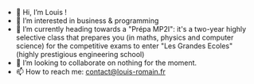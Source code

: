 - 👋 Hi, I’m Louis !
- 👀 I’m interested in business & programming
- 🌱 I’m currently heading towards a "Prépa MP2I": it's a two-year highly selective class that prepares you (in maths, physics and computer science) for the competitive exams to enter "Les Grandes Ecoles" (highly prestigious engineering school)
- 💞️ I’m looking to collaborate on nothing for the moment.
- 📫 How to reach me: 
contact@louis-romain.fr
